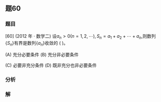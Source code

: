 ## 题60
### 题目
[60] (2012 年 · 数学二) 设${a}_{n} > 0( {n = 1,2,\cdots }) ,{S}_{n} = {a}_{1} + {a}_{2} + \cdots  + {a}_{n}$,则数列$\{  {S}_{n}\}$有界是数列$\{  {a}_{n}\}$收敛的 (   )。

(A) 充分必要条件 (B) 充分非必要条件

(C) 必要非充分条件 (D) 既非充分也非必要条件
### 分析

### 解